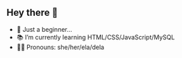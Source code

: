 ## Hey there 👋


- 🌱 Just a beginner...
- 📚 I’m currently learning HTML/CSS/JavaScript/MySQL
- 💁‍♀️ Pronouns: she/her/ela/dela
